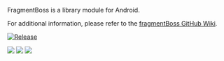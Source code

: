 FragmentBoss is a library module for Android.  

For additional information, please refer to the [fragmentBoss GitHub Wiki](https://github.com/nothingworksright/fragmentBoss/wiki).  

[![Release](https://jitpack.io/v/com.nothingworksright/fragmentBoss.svg)](https://jitpack.io/#com.nothingworksright/fragmentBoss)  

<a href="https://codeclimate.com/github/nothingworksright/fragmentBoss"><img src="https://codeclimate.com/github/nothingworksright/fragmentBoss/badges/gpa.svg" /></a>  <a href="https://codeclimate.com/github/nothingworksright/fragmentBoss/coverage"><img src="https://codeclimate.com/github/nothingworksright/fragmentBoss/badges/coverage.svg" /></a>  <a href="https://codeclimate.com/github/nothingworksright/fragmentBoss"><img src="https://codeclimate.com/github/nothingworksright/fragmentBoss/badges/issue_count.svg" /></a>  
